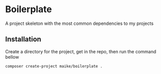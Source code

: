 # Boilerplate
A project skeleton with the most common dependencies to my projects

## Installation

Create a directory for the project, get in the repo, then run the command bellow

```bash
composer create-project maike/boilerplate .
```